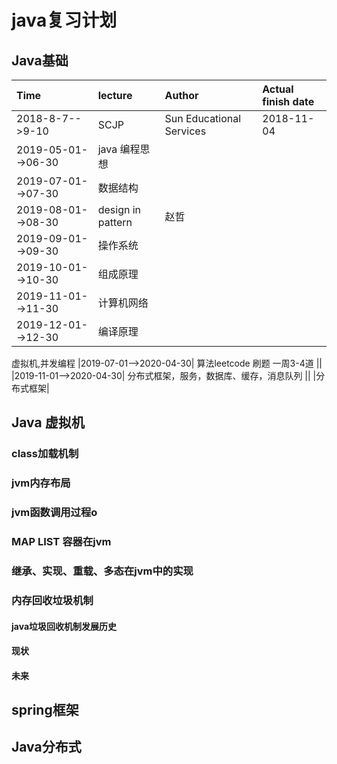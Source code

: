 #  java复习计划
## Java基础 
| Time | lecture| Author | Actual finish date|
|:--------------|:-------------|:----------| :-----------|
|2018-8-7-->9-10|SCJP |Sun Educational Services| 2018-11-04 |
|2019-05-01-->06-30  | java 编程思想||
|2019-07-01-->07-30 | 数据结构 ||
|2019-08-01-->08-30 |design in pattern |赵哲||
|2019-09-01-->09-30 | 操作系统||
|2019-10-01-->10-30 | 组成原理 ||
|2019-11-01-->11-30 | 计算机网络 ||
|2019-12-01-->12-30 | 编译原理 ||
虚拟机,并发编程
|2019-07-01-->2020-04-30| 算法leetcode 刷题 一周3-4道 ||
|2019-11-01-->2020-04-30| 分布式框架，服务，数据库、缓存，消息队列 ||
|分布式框架|
## Java 虚拟机
### class加载机制
### jvm内存布局
### jvm函数调用过程o
### MAP LIST 容器在jvm
### 继承、实现、重载、多态在jvm中的实现
### 内存回收垃圾机制
#### java垃圾回收机制发展历史
#### 现状
#### 未来

## spring框架
## Java分布式
